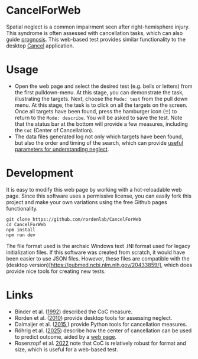 # CancelForWeb

Spatial neglect is a common impairment seen after right-hemisphere injury. This syndrome is often assessed with cancellation tasks, which can also guide [prognosis](https://pubmed.ncbi.nlm.nih.gov/39944743/). This web-based test provides similar functionality to the desktop [Cancel](https://github.com/neurolabusc/Cancel) application.

# Usage

 - Open the web page and select the desired test (e.g. bells or letters) from the first pulldown-menu. At this stage, you can demonstrate the task, illustrating the targets. Next, choose the `Mode: test` from the pull down menu. At this stage, the task is to click on all the targets on the screen. Once all targets have been found, press the hamburger icon (`☰`) to return to the `Mode: describe`. You will be asked to save the test. Note that the status bar at the bottom will provide a few measures, including the `CoC` (Center of Cancellation).
 - The data files generated log not only which targets have been found, but also the order and timing of the search, which can provide [useful parameters for understanding neglect](https://pubmed.ncbi.nlm.nih.gov/25381020/).
 
 # Development

It is easy to modify this web page by working with a hot-reloadable web page. Since this software uses a permissive license, you can easily fork this project and make your own variations using the free Github pages functionality.

```
git clone https://github.com/rordenlab/CancelForWeb
cd CancelForWeb
npm install
npm run dev
```

The file format used is the archaic Windows text .INI format used for legacy initialization files. If this software was created from scratch, it would have been easier to use JSON files. However, these files are compatible with the (desktop version)[https://pubmed.ncbi.nlm.nih.gov/20433859/], which does provide nice tools for creating new tests.

# Links

 - Binder et al. ([1992](https://pubmed.ncbi.nlm.nih.gov/1444886/)) described the CoC measure.
 - Rorden et al. ([2010](https://pubmed.ncbi.nlm.nih.gov/20433859/)) provide desktop tools for assessing neglect.
 - Dalmaijer et al. ([2015 ](https://pubmed.ncbi.nlm.nih.gov/25381020/)) provide Python tools for cancellation measures.
 - Röhrig et al. ([2025](https://pubmed.ncbi.nlm.nih.gov/39944743/)) describe how the center of cancellation can be used to predict outcome, aided by a [web page](https://niivue.github.io/niivue-neglect/).
 - Rosenzopf et al. [2022](https://pubmed.ncbi.nlm.nih.gov/36303420/) note that CoC is relatively robust for format and size, which is useful for a web-based test.
